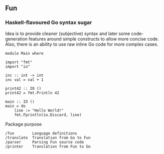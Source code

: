 ## Fun
### Haskell-flavoured Go syntax sugar

Idea is to provide cleaner (subjective) syntax and later some code-generation features around simple constructs to allow more concise code. Also, there is an ability to use raw inline Go code for more complex cases.

    module Main where

    import "fmt"
    import "io"

    inc :: int -> int
    inc val = val + 1

    print42 :: IO ()
    print42 = fmt.Println 42

    main :: IO ()
    main = do
        line := "Hello World!"
        fmt.Fprintln(io.Discard, line)

Package purpose

    /fun        Language definitions
    /translate  Translation from Go to Fun
    /parser     Parsing Fun source code
    /printer    Translation from Fun to Go
